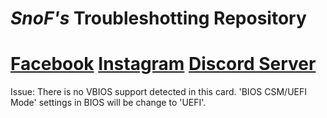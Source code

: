 # **_SnoF's_ Troubleshotting Repository**
# **[Facebook](https://www.facebook.com/snof69) [Instagram](https://www.instagram.com/snof.gg) [Discord Server](https://discord.gg/EUATtbzP)**


Issue: There is no VBIOS support detected in this card. 'BIOS CSM/UEFI Mode' settings in BIOS will be change to 'UEFI'.

